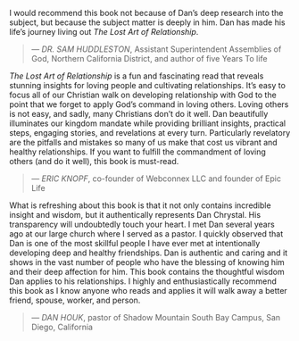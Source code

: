 I would recommend this book not because of Dan’s deep research into the subject,
but because the subject matter is deeply in him. Dan has made his life’s journey
living out _The Lost Art of Relationship_.


> — <cite>DR. SAM HUDDLESTON</cite>, Assistant Superintendent Assemblies of
> God, Northern California District, and author of five Years To life

_The Lost Art of Relationship_ is a fun and fascinating read that reveals stunning
insights for loving people and cultivating relationships. It’s easy to focus all of
our Christian walk on developing relationship with God to the point that we
forget to apply God’s command in loving others. Loving others is not easy, and
sadly, many Christians don’t do it well. Dan beautifully illuminates our kingdom
mandate while providing brilliant insights, practical steps, engaging stories, and
revelations at every turn. Particularly revelatory are the pitfalls and mistakes so
many of us make that cost us vibrant and healthy relationships. If you want to
fulfill the commandment of loving others (and do it well), this book is must-read.


> — <cite>ERIC KNOPF</cite>, co-founder of Webconnex
> LLC and founder of Epic Life

What is refreshing about this book is that it not only contains incredible insight
and wisdom, but it authentically represents Dan Chrystal. His transparency will
undoubtedly touch your heart. I met Dan several years ago at our large church
where I served as a pastor. I quickly observed that Dan is one of the most skillful
people I have ever met at intentionally developing deep and healthy friendships.
Dan is authentic and caring and it shows in the vast number of people who
have the blessing of knowing him and their deep affection for him. This book
contains the thoughtful wisdom Dan applies to his relationships. I highly and
enthusiastically recommend this book as I know anyone who reads and applies
it will walk away a better friend, spouse, worker, and person.


> — <cite>DAN HOUK</cite>, pastor of Shadow Mountain
> South Bay Campus, San Diego, California